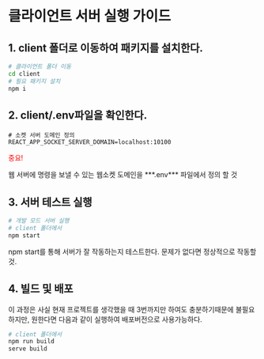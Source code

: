# 클라이언트 서버 실행 가이드

## 1. **client** 폴더로 이동하여 패키지를 설치한다.
```bash
# 클라이언트 폴더 이동
cd client
# 필요 패키지 설치
npm i
```

## 2. client/.env파일을 확인한다.
```dotenv
# 소켓 서버 도메인 정의
REACT_APP_SOCKET_SERVER_DOMAIN=localhost:10100
```
<p style="color: red">중요!</p>웹 서버에 명령을 보낼 수 있는 웹소켓 도메인을 ***.env*** 파일에서 정의 할 것

## 3. 서버 테스트 실행
```bash
# 개발 모드 서버 실행
# client 폴더에서
npm start
```
npm start를 통해 서버가 잘 작동하는지 테스트한다. 문제가 없다면 정상적으로 작동할 것.

## 4. 빌드 및 배포
이 과정은 사실 현재 프로젝트를 생각했을 때 3번까지만 하여도 충분하기때문에 불필요하지만, 원한다면 다음과 같이 실행하여 배포버전으로 사용가능하다.
```bash
# client 폴더에서
npm run build
serve build
```

